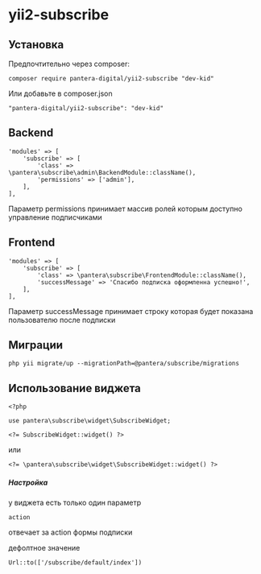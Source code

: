 # yii2-subscribe

## Установка
Предпочтительно через composer:
```
composer require pantera-digital/yii2-subscribe "dev-kid"
```
Или добавьте в composer.json
```
"pantera-digital/yii2-subscribe": "dev-kid"
```

## Backend
```
'modules' => [
    'subscribe' => [
        'class' => \pantera\subscribe\admin\BackendModule::className(),
        'permissions' => ['admin'],
    ],
],
```
Параметр permissions принимает массив ролей которым доступно управление подписчиками

## Frontend 
```
'modules' => [
    'subscribe' => [
        'class' => \pantera\subscribe\FrontendModule::className(),
        'successMessage' => 'Спасибо подписка оформленна успешно!',
    ],
],
```
Параметр successMessage принимает строку которая будет показана пользователю после подписки

## Миграции
```
php yii migrate/up --migrationPath=@pantera/subscribe/migrations
```

## Использование виджета
```
<?php

use pantera\subscribe\widget\SubscribeWidget;

<?= SubscribeWidget::widget() ?>
```
или
```
<?= \pantera\subscribe\widget\SubscribeWidget::widget() ?>
```

##### Настройка
у виджета есть только один параметр
```
action
```
отвечает за action формы подписки

дефолтное значение
```
Url::to(['/subscribe/default/index'])
```
